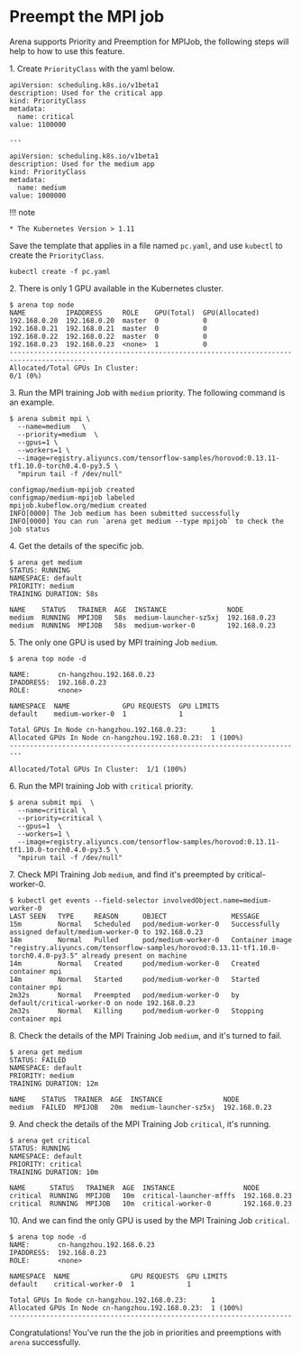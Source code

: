 # Preempt the MPI job

Arena supports Priority and Preemption for MPIJob, the following steps will help to how to use this feature.


1\. Create ``PriorityClass`` with the yaml below.


    apiVersion: scheduling.k8s.io/v1beta1
    description: Used for the critical app
    kind: PriorityClass
    metadata:
      name: critical
    value: 1100000

    ---

    apiVersion: scheduling.k8s.io/v1beta1
    description: Used for the medium app
    kind: PriorityClass
    metadata:
      name: medium
    value: 1000000

!!! note

    * The Kubernetes Version > 1.11

Save the template that applies in a file named ``pc.yaml``, and use ``kubectl`` to create the ``PriorityClass``.


    kubectl create -f pc.yaml

2\. There is only 1 GPU available in the Kubernetes cluster.

    $ arena top node
    NAME          IPADDRESS     ROLE    GPU(Total)  GPU(Allocated)
    192.168.0.20  192.168.0.20  master  0           0
    192.168.0.21  192.168.0.21  master  0           0
    192.168.0.22  192.168.0.22  master  0           0
    192.168.0.23  192.168.0.23  <none>  1           0
    -----------------------------------------------------------------------------------------
    Allocated/Total GPUs In Cluster:
    0/1 (0%)

3\. Run the MPI training Job with ``medium`` priority. The following command is an example. 


    $ arena submit mpi \
      --name=medium   \
      --priority=medium  \
      --gpus=1 \
      --workers=1 \
      --image=registry.aliyuncs.com/tensorflow-samples/horovod:0.13.11-tf1.10.0-torch0.4.0-py3.5 \
      "mpirun tail -f /dev/null"

    configmap/medium-mpijob created
    configmap/medium-mpijob labeled
    mpijob.kubeflow.org/medium created
    INFO[0000] The Job medium has been submitted successfully
    INFO[0000] You can run `arena get medium --type mpijob` to check the job status


4\. Get the details of the specific job.

    $ arena get medium
    STATUS: RUNNING
    NAMESPACE: default
    PRIORITY: medium
    TRAINING DURATION: 58s

    NAME    STATUS   TRAINER  AGE  INSTANCE               NODE
    medium  RUNNING  MPIJOB   58s  medium-launcher-sz5xj  192.168.0.23
    medium  RUNNING  MPIJOB   58s  medium-worker-0        192.168.0.23


5\. The only one GPU is used by MPI training Job ``medium``.

    $ arena top node -d

    NAME:       cn-hangzhou.192.168.0.23
    IPADDRESS:  192.168.0.23
    ROLE:       <none>

    NAMESPACE  NAME             GPU REQUESTS  GPU LIMITS
    default    medium-worker-0  1             1

    Total GPUs In Node cn-hangzhou.192.168.0.23:      1
    Allocated GPUs In Node cn-hangzhou.192.168.0.23:  1 (100%)
    -------------------------------------------------------------------------

    Allocated/Total GPUs In Cluster:  1/1 (100%)

6\. Run the MPI training Job with ``critical`` priority.

    $ arena submit mpi  \
      --name=critical \
      --priority=critical \
      --gpus=1  \
      --workers=1 \
      --image=registry.aliyuncs.com/tensorflow-samples/horovod:0.13.11-tf1.10.0-torch0.4.0-py3.5 \
      "mpirun tail -f /dev/null"

7\. Check MPI Training Job ``medium``, and find it's preempted by critical-worker-0.

    $ kubectl get events --field-selector involvedObject.name=medium-worker-0
    LAST SEEN   TYPE     REASON      OBJECT                MESSAGE
    15m         Normal   Scheduled   pod/medium-worker-0   Successfully assigned default/medium-worker-0 to 192.168.0.23
    14m         Normal   Pulled      pod/medium-worker-0   Container image "registry.aliyuncs.com/tensorflow-samples/horovod:0.13.11-tf1.10.0-torch0.4.0-py3.5" already present on machine
    14m         Normal   Created     pod/medium-worker-0   Created container mpi
    14m         Normal   Started     pod/medium-worker-0   Started container mpi
    2m32s       Normal   Preempted   pod/medium-worker-0   by default/critical-worker-0 on node 192.168.0.23
    2m32s       Normal   Killing     pod/medium-worker-0   Stopping container mpi


8\. Check the details of the MPI Training Job ``medium``, and it's turned to fail.

    $ arena get medium
    STATUS: FAILED
    NAMESPACE: default
    PRIORITY: medium
    TRAINING DURATION: 12m

    NAME    STATUS  TRAINER  AGE  INSTANCE               NODE
    medium  FAILED  MPIJOB   20m  medium-launcher-sz5xj  192.168.0.23


9\. And check the details of the MPI Training Job ``critical``, it's running.

    $ arena get critical
    STATUS: RUNNING
    NAMESPACE: default
    PRIORITY: critical
    TRAINING DURATION: 10m

    NAME      STATUS   TRAINER  AGE  INSTANCE                 NODE
    critical  RUNNING  MPIJOB   10m  critical-launcher-mfffs  192.168.0.23
    critical  RUNNING  MPIJOB   10m  critical-worker-0        192.168.0.23


10\. And we can find the only GPU is used by the MPI Training Job ``critical``.


    $ arena top node -d
    NAME:       cn-hangzhou.192.168.0.23
    IPADDRESS:  192.168.0.23
    ROLE:       <none>

    NAMESPACE  NAME               GPU REQUESTS  GPU LIMITS
    default    critical-worker-0  1             1

    Total GPUs In Node cn-hangzhou.192.168.0.23:      1
    Allocated GPUs In Node cn-hangzhou.192.168.0.23:  1 (100%)
    ----------------------------------------------------------------------
  

Congratulations! You've run the the job in priorities and preemptions with ``arena`` successfully.